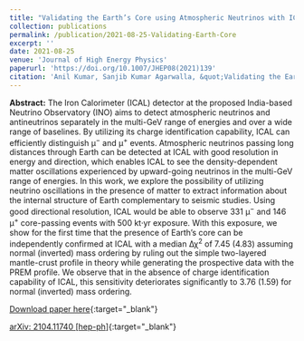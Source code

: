 ```yaml
---
title: "Validating the Earth’s Core using Atmospheric Neutrinos with ICAL at INO"
collection: publications
permalink: /publication/2021-08-25-Validating-Earth-Core
excerpt: ''
date: 2021-08-25
venue: 'Journal of High Energy Physics'
paperurl: 'https://doi.org/10.1007/JHEP08(2021)139'
citation: 'Anil Kumar, Sanjib Kumar Agarwalla, &quot;Validating the Earth’s Core using Atmospheric Neutrinos with ICAL at INO&quot;, <i>Journal of High Energy Physics</i>, 08 (2021) 139.'
---
```


**Abstract:** The Iron Calorimeter (ICAL) detector at the proposed India-based Neutrino Observatory (INO) aims to detect atmospheric neutrinos and antineutrinos separately in the multi-GeV range of energies and over a wide range of baselines. By utilizing its charge identification capability, ICAL can efficiently distinguish μ<sup>−</sup> and μ<sup>+</sup> events. Atmospheric neutrinos passing long distances through Earth can be detected at ICAL with good resolution in energy and direction, which enables ICAL to see the density-dependent matter oscillations experienced by upward-going neutrinos in the multi-GeV range of energies. In this work, we explore the possibility of utilizing neutrino oscillations in the presence of matter to extract information about the internal structure of Earth complementary to seismic studies. Using good directional resolution, ICAL would be able to observe 331 μ<sup>−</sup> and 146 μ<sup>+</sup> core-passing events with 500 kt·yr exposure. With this exposure, we show for the first time that the presence of Earth’s core can be independently confirmed at ICAL with a median &Delta;&chi;<sup>2</sup> of 7.45 (4.83) assuming normal (inverted) mass ordering by ruling out the simple two-layered mantle-crust profile in theory while generating the prospective data with the PREM profile. We observe that in the absence of charge identification capability of ICAL, this sensitivity deteriorates significantly to 3.76 (1.59) for normal (inverted) mass ordering. 
 
[Download paper here](https://doi.org/10.1007/JHEP08(2021)139){:target="_blank"}

[arXiv: 2104.11740 [hep-ph]](https://arxiv.org/abs/2104.11740){:target="_blank"}
